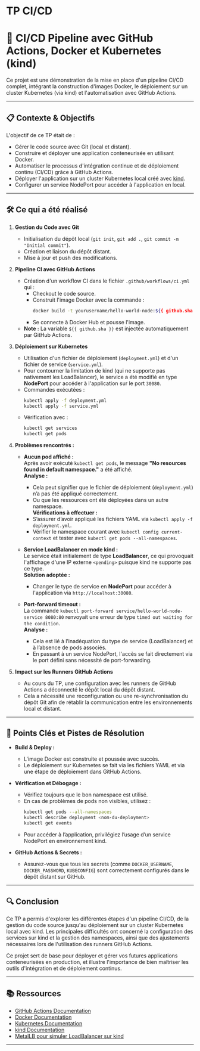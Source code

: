 # TP CI/CD

# 🚀 CI/CD Pipeline avec GitHub Actions, Docker et Kubernetes (kind)

Ce projet est une démonstration de la mise en place d'un pipeline CI/CD complet, intégrant la construction d'images Docker, le déploiement sur un cluster Kubernetes (via kind) et l'automatisation avec GitHub Actions.

---

## 📋 Contexte & Objectifs

L'objectif de ce TP était de :
- Gérer le code source avec Git (local et distant).
- Construire et déployer une application conteneurisée en utilisant Docker.
- Automatiser le processus d'intégration continue et de déploiement continu (CI/CD) grâce à GitHub Actions.
- Déployer l'application sur un cluster Kubernetes local créé avec [kind](https://kind.sigs.k8s.io/).
- Configurer un service NodePort pour accéder à l'application en local.

---

## 🛠️ Ce qui a été réalisé

1. **Gestion du Code avec Git**
   - Initialisation du dépôt local (`git init`, `git add .`, `git commit -m "Initial commit"`).
   - Création et liaison du dépôt distant.
   - Mise à jour et push des modifications.

2. **Pipeline CI avec GitHub Actions**
   - Création d'un workflow CI dans le fichier `.github/workflows/ci.yml` qui :
     - Checkout le code source.
     - Construit l'image Docker avec la commande :
       ```bash
       docker build -t yourusername/hello-world-node:${{ github.sha }} .
       ```
     - Se connecte à Docker Hub et pousse l'image.
   - **Note :** La variable `${{ github.sha }}` est injectée automatiquement par GitHub Actions.

3. **Déploiement sur Kubernetes**
   - Utilisation d'un fichier de déploiement (`deployment.yml`) et d'un fichier de service (`service.yml`).
   - Pour contourner la limitation de kind (qui ne supporte pas nativement les LoadBalancer), le service a été modifié en type **NodePort** pour accéder à l'application sur le port `30080`.
   - Commandes exécutées :
     ```bash
     kubectl apply -f deployment.yml
     kubectl apply -f service.yml
     ```
   - Vérification avec :
     ```bash
     kubectl get services
     kubectl get pods
     ```

4. **Problèmes rencontrés :**
   - **Aucun pod affiché :**  
     Après avoir exécuté `kubectl get pods`, le message **"No resources found in default namespace."** a été affiché.  
     **Analyse :**
     - Cela peut signifier que le fichier de déploiement (`deployment.yml`) n’a pas été appliqué correctement.
     - Ou que les ressources ont été déployées dans un autre namespace.  
     **Vérifications à effectuer :**
     - S’assurer d’avoir appliqué les fichiers YAML via `kubectl apply -f deployment.yml`.
     - Vérifier le namespace courant avec `kubectl config current-context` et tester avec `kubectl get pods --all-namespaces`.
   
   - **Service LoadBalancer en mode kind :**  
     Le service était initialement de type **LoadBalancer**, ce qui provoquait l'affichage d'une IP externe `<pending>` puisque kind ne supporte pas ce type.  
     **Solution adoptée :**  
     - Changer le type de service en **NodePort** pour accéder à l'application via `http://localhost:30080`.

   - **Port-forward timeout :**  
     La commande `kubectl port-forward service/hello-world-node-service 8080:80` renvoyait une erreur de type `timed out waiting for the condition`.  
     **Analyse :**
     - Cela est lié à l’inadéquation du type de service (LoadBalancer) et à l’absence de pods associés.
     - En passant à un service NodePort, l'accès se fait directement via le port défini sans nécessité de port-forwarding.

5. **Impact sur les Runners GitHub Actions**
   - Au cours du TP, une configuration avec les runners de GitHub Actions a déconnecté le dépôt local du dépôt distant.
   - Cela a nécessité une reconfiguration ou une re-synchronisation du dépôt Git afin de rétablir la communication entre les environnements local et distant.

---

## 📌 Points Clés et Pistes de Résolution

- **Build & Deploy :**
  - L'image Docker est construite et poussée avec succès.
  - Le déploiement sur Kubernetes se fait via les fichiers YAML et via une étape de déploiement dans GitHub Actions.

- **Vérification et Débogage :**
  - Vérifiez toujours que le bon namespace est utilisé.
  - En cas de problèmes de pods non visibles, utilisez :
    ```bash
    kubectl get pods --all-namespaces
    kubectl describe deployment <nom-du-deployment>
    kubectl get events
    ```
  - Pour accéder à l’application, privilégiez l’usage d’un service NodePort en environnement kind.

- **GitHub Actions & Secrets :**
  - Assurez-vous que tous les secrets (comme `DOCKER_USERNAME`, `DOCKER_PASSWORD`, `KUBECONFIG`) sont correctement configurés dans le dépôt distant sur GitHub.

---

## 🔍 Conclusion

Ce TP a permis d'explorer les différentes étapes d'un pipeline CI/CD, de la gestion du code source jusqu'au déploiement sur un cluster Kubernetes local avec kind. Les principales difficultés ont concerné la configuration des services sur kind et la gestion des namespaces, ainsi que des ajustements nécessaires lors de l'utilisation des runners GitHub Actions.

Ce projet sert de base pour déployer et gérer vos futures applications conteneurisées en production, et illustre l'importance de bien maîtriser les outils d'intégration et de déploiement continus.

---

## 📚 Ressources

- [GitHub Actions Documentation](https://docs.github.com/en/actions)
- [Docker Documentation](https://docs.docker.com/)
- [Kubernetes Documentation](https://kubernetes.io/docs/)
- [kind Documentation](https://kind.sigs.k8s.io/)
- [MetalLB pour simuler LoadBalancer sur kind](https://metallb.universe.tf/)

---
